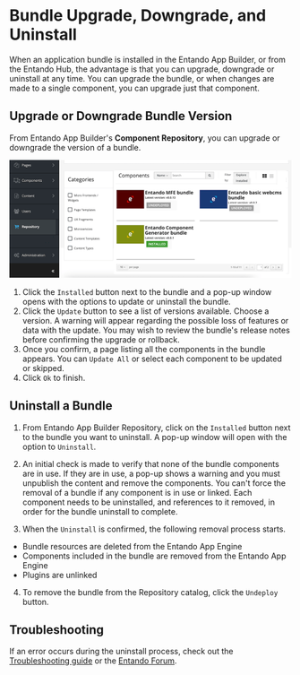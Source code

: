 # Bundle Upgrade, Downgrade, and Uninstall
When an application bundle is installed in the Entando App Builder, or from the Entando Hub, the advantage is that you can upgrade, downgrade or uninstall at any time. You can upgrade the bundle, or when changes are made to a single component, you can upgrade just that component. 

## Upgrade or Downgrade Bundle Version
From Entando App Builder's **Component Repository**, you can upgrade or downgrade the version of a bundle. 

![Uninstall flow](./img/uninstall-bundle.png)

1. Click the `Installed` button next to the bundle and a pop-up window opens with the options to update or uninstall the bundle. 
2. Click the `Update` button to see a list of versions available. Choose a version. A warning will appear regarding the possible loss of features or data with the update. You may wish to review the bundle's release notes before confirming the upgrade or rollback. 
3. Once you confirm, a page listing all the components in the bundle appears. You can `Update All` or select each component to be updated or skipped. 
4. Click `Ok` to finish. 

## Uninstall a Bundle
1. From Entando App Builder Repository, click on the `Installed` button next to the bundle you want to uninstall. A pop-up window will open with the option to `Uninstall`.

2. An initial check is made to verify that none of the bundle components are in use. 
If they are in use, a pop-up shows a warning and you must unpublish the content and remove the components. You can't force the removal of a bundle if any component is in use or linked. Each component needs to be uninstalled, and references to it removed, in order for the bundle uninstall to complete.

3. When the `Uninstall` is confirmed, the following removal process starts.

- Bundle resources are deleted from the Entando App Engine
- Components included in the bundle are removed from the Entando App Engine
- Plugins are unlinked
4. To remove the bundle from the Repository catalog, click the `Undeploy` button.


## Troubleshooting
If an error occurs during the uninstall process, 
check out the [Troubleshooting guide](./ecr-troubleshooting-guide.md) or the [Entando Forum](https://forum.entando.org).



